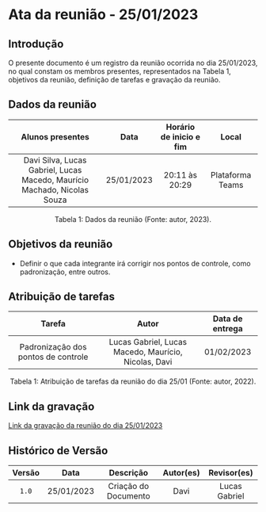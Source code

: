 # Ata da reunião - 25/01/2023

## Introdução

O presente documento é um registro da reunião ocorrida no dia 25/01/2023, no qual constam os membros presentes, representados na Tabela 1, objetivos da reunião, definição de tarefas e gravação da reunião.

## Dados da reunião

|                             Alunos presentes                             |    Data    | Horário de inicio e fim |      Local       |
| :----------------------------------------------------------------------: | :--------: | :---------------------: | :--------------: |
| Davi Silva, Lucas Gabriel, Lucas Macedo, Maurício Machado, Nicolas Souza | 25/01/2023 |     20:11 às 20:29      | Plataforma Teams |

<div style="text-align: center">
<p> Tabela 1: Dados da reunião (Fonte: autor, 2023). </p>
</div>

## Objetivos da reunião

- Definir o que cada integrante irá corrigir nos pontos de controle, como padronização, entre outros.

## Atribuição de tarefas

|               Tarefa                |                        Autor                         | Data de entrega |
| :---------------------------------: | :--------------------------------------------------: | :-------------: |
| Padronização dos pontos de controle | Lucas Gabriel, Lucas Macedo, Maurício, Nicolas, Davi |   01/02/2023    |

<div style="text-align: center">
<p> Tabela 1: Atribuição de tarefas da reunião do dia 25/01 (Fonte: autor, 2022).</p>
</div>

## Link da gravação

[Link da gravação da reunião do dia 25/01/2023](https://youtu.be/aze6O_AT8ZY)

## Histórico de Versão

| Versão |    Data    |      Descrição       | Autor(es) |  Revisor(es)  |
| :----: | :--------: | :------------------: | :-------: | :-----------: |
| `1.0`  | 25/01/2023 | Criação do Documento |   Davi    | Lucas Gabriel |
